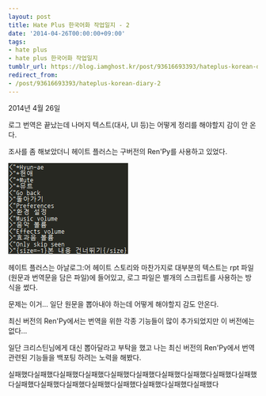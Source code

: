 ```yaml
---
layout: post
title: Hate Plus 한국어화 작업일지 - 2
date: '2014-04-26T00:00:00+09:00'
tags:
- hate plus
- hate plus 한국어화 작업일지
tumblr_url: https://blog.iamghost.kr/post/93616693393/hateplus-korean-diary-2
redirect_from:
- /post/93616693393/hateplus-korean-diary-2
---
```

2014년 4월 26일

로그 번역은 끝났는데 나머지 텍스트(대사, UI 등)는 어떻게 정리를 해야할지 감이 안 온다.

조사를 좀 해보았더니 헤이트 플러스는 구버전의 Ren'Py를 사용하고 있었다.

![image](/tumblr_files/tumblr_inline_pk3ptpU6ce1sh674j_540.png)

헤이트 플러스는 아날로그:어 헤이트 스토리와 마찬가지로 대부분의 텍스트는 rpt 파일(원문과 번역문을 담은 파일)에 들어있고, 로그 파일은 별개의 스크립트를 사용하는 방식을 썼다.

문제는 이거… 일단 원문을 뽑아내야 하는데 어떻게 해야할지 감도 안온다.

최신 버전의 Ren'Py에서는 번역을 위한 각종 기능들이 많이 추가되었지만 이 버전에는 없다…

일단 크리스틴님에게 대신 뽑아달라고 부탁을 했고 나는 최신 버전의 Ren'Py에서 번역 관련된 기능들을 백포팅 하려는 노력을 해봤다.

실패했다실패했다실패했다실패했다실패했다실패했다실패했다실패했다실패했다실패했다실패했다실패했다실패했다실패했다실패했다실패했다실패했다실패했다

